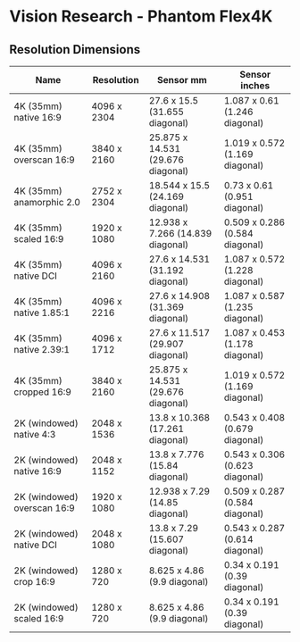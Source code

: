 # Vision Research - Phantom Flex4K

## Resolution Dimensions

| Name                        | Resolution   | Sensor mm                         | Sensor inches                  |
|-----------------------------|--------------|-----------------------------------|--------------------------------|
| 4K (35mm) native 16:9       | 4096 x 2304  | 27.6 x 15.5 (31.655 diagonal)     | 1.087 x 0.61 (1.246 diagonal)  |
| 4K (35mm) overscan 16:9     | 3840 x 2160  | 25.875 x 14.531 (29.676 diagonal) | 1.019 x 0.572 (1.169 diagonal) |
| 4K (35mm) anamorphic 2.0    | 2752 x 2304  | 18.544 x 15.5 (24.169 diagonal)   | 0.73 x 0.61 (0.951 diagonal)   |
| 4K (35mm) scaled 16:9       | 1920 x 1080  | 12.938 x 7.266 (14.839 diagonal)  | 0.509 x 0.286 (0.584 diagonal) |
| 4K (35mm) native DCI        | 4096 x 2160  | 27.6 x 14.531 (31.192 diagonal)   | 1.087 x 0.572 (1.228 diagonal) |
| 4K (35mm) native 1.85:1     | 4096 x 2216  | 27.6 x 14.908 (31.369 diagonal)   | 1.087 x 0.587 (1.235 diagonal) |
| 4K (35mm) native 2.39:1     | 4096 x 1712  | 27.6 x 11.517 (29.907 diagonal)   | 1.087 x 0.453 (1.178 diagonal) |
| 4K (35mm) cropped 16:9      | 3840 x 2160  | 25.875 x 14.531 (29.676 diagonal) | 1.019 x 0.572 (1.169 diagonal) |
| 2K (windowed) native 4:3    | 2048 x 1536  | 13.8 x 10.368 (17.261 diagonal)   | 0.543 x 0.408 (0.679 diagonal) |
| 2K (windowed) native 16:9   | 2048 x 1152  | 13.8 x 7.776 (15.84 diagonal)     | 0.543 x 0.306 (0.623 diagonal) |
| 2K (windowed) overscan 16:9 | 1920 x 1080  | 12.938 x 7.29 (14.85 diagonal)    | 0.509 x 0.287 (0.584 diagonal) |
| 2K (windowed) native DCI    | 2048 x 1080  | 13.8 x 7.29 (15.607 diagonal)     | 0.543 x 0.287 (0.614 diagonal) |
| 2K (windowed) crop 16:9     | 1280 x 720   | 8.625 x 4.86 (9.9 diagonal)       | 0.34 x 0.191 (0.39 diagonal)   |
| 2K (windowed) scaled 16:9   | 1280 x 720   | 8.625 x 4.86 (9.9 diagonal)       | 0.34 x 0.191 (0.39 diagonal)   |
